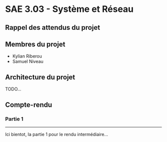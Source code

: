 # SAE 3.03 - Système et Réseau

## Rappel des attendus du projet


## Membres du projet

- Kylian Riberou
- Samuel Niveau

## Architecture du projet

TODO...

## Compte-rendu

### Partie 1 
___

Ici bientot, la partie 1 pour le rendu intermédiaire...

